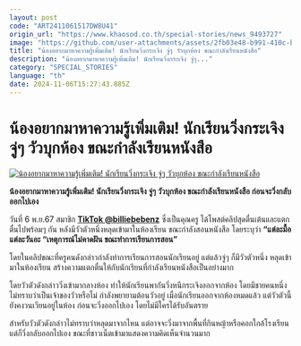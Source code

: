 ```yaml
---
layout: post
code: "ART2411061517DW8U41"
origin_url: "https://www.khaosod.co.th/special-stories/news_9493727"
image: "https://github.com/user-attachments/assets/2fb03e48-b991-410c-bf37-efced832cbd3"
title: "น้องอยากมาหาความรู้เพิ่มเติม! นักเรียนวิ่งกระเจิง จู่ๆ วัวบุกห้อง ขณะกำลังเรียนหนังสือ"
description: "น้องอยากมาหาความรู้เพิ่มเติม! นักเรียนวิ่งกระเจิง จู่ๆ..."
category: "SPECIAL_STORIES"
language: "th"
date: 2024-11-06T15:27:43.885Z
---
```


# น้องอยากมาหาความรู้เพิ่มเติม! นักเรียนวิ่งกระเจิง จู่ๆ วัวบุกห้อง ขณะกำลังเรียนหนังสือ

[![น้องอยากมาหาความรู้เพิ่มเติม! นักเรียนวิ่งกระเจิง จู่ๆ วัวบุกห้อง ขณะกำลังเรียนหนังสือ](https://www.khaosod.co.th/wpapp/uploads/2024/11/cow.jpg "น้องอยากมาหาความรู้เพิ่มเติม! นักเรียนวิ่งกระเจิง จู่ๆ วัวบุกห้อง ขณะกำลังเรียนหนังสือ")](https://www.khaosod.co.th/wpapp/uploads/2024/11/cow.jpg)

**น้องอยากมาหาความรู้เพิ่มเติม! นักเรียนวิ่งกระเจิง จู่ๆ วัวบุกห้อง ขณะกำลังเรียนหนังสือ ก่อนจะวิ่งกลับออกไปเอง**

วันที่ 6 พ.ย.67 สมาชิก **[TikTok @billiebebenz](https://www.tiktok.com/@billiebebenz/video/7434095258624937224)** ซึ่งเป็นคุณครู ได้โพสต์คลิปสุดตื่นเต้นและแตกตื่นไปพร้อมๆ กัน หลังมีวัวตัวหนึ่งหลุดเข้ามาในห้องเรียน ขณะกำลังสอนหนังสือ โดยระบุว่า **“แต่ละมื้อแต่ละวันอะ “เหตุการณ์ไม่คาดฝัน ขณะทำการเรียนการสอน”**

โดยในคลิปขณะที่ครูคนดังกล่าวกำลังทำการเรียนการสอนนักเรียนอยู่ แต่แล้วจู่ๆ ก็มีวัวตัวหนึ่ง หลุดเข้ามาในห้องเรียน สร้างความแตกตื่นให้กับนักเรียนที่กำลังเรียนหนังสือเป็นอย่างมาก

โดยวัวตัวดังกล่าววิ่งเข้ามากลางห้อง ทำให้นักเรียนพากันวิ่งหนีกระเจิงออกจากห้อง โดยมีชายคนหนึ่งไม่ทราบว่าเป็นเจ้าของวัวหรือไม่ กำลังพยายามต้อนวัวอยู่ เมื่อนักเรียนออกจากห้องหมดแล้ว แต่วัวตัวนี้ยังคงวนเวียนอยู่ในห้อง ก่อนจะวิ่งออกไปเอง โดยไม่มีใครได้รับอันตราย

สำหรับวัวตัวดังกล่าวไม่ทราบว่าหลุดมาจากไหน แต่อาจจะวิ่งมาจากพื้นที่กินหญ้าหรือคอกใกล้โรงเรียน แต่ก็วิ่งกลับออกไปเอง ขณะที่ชาวเน็ตเข้ามาแสดงความคิดเห็นจำนวนมาก



